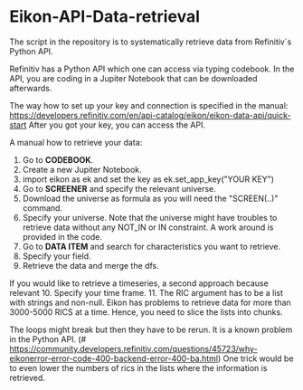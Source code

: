 # Eikon-API-Data-retrieval
The script in the repository is to systematically retrieve data from Refinitiv`s Python API.

Refinitiv has a Python API which one can access via typing codebook. In the API, you are coding in a Jupiter Notebook that can be downloaded afterwards.

The way how to set up your key and connection is specified in the manual: https://developers.refinitiv.com/en/api-catalog/eikon/eikon-data-api/quick-start
After you got your key, you can access the API.

A manual how to retrieve your data:

1. Go to **CODEBOOK**.
2. Create a new Jupiter Notebook.
3. import eikon as ek and set the key as ek.set_app_key("YOUR KEY")
4. Go to **SCREENER** and specify the relevant universe.
5. Download the universe as formula as you will need the "SCREEN(..)" command.
6. Specify your universe. Note that the universe might have troubles to retrieve data without any NOT_IN or IN constraint. A work around is provided in the code.
7. Go to **DATA ITEM** and search for characteristics you want to retrieve.
8. Specify your field.
9. Retrieve the data and merge the dfs.

If you would like to retrieve a timeseries, a second approach because relevant
10. Specify your time frame.
11. The RIC argument has to be a list with strings and non-null. Eikon has problems to retrieve data for more than 3000-5000 RICS at a time. Hence, you need to slice the lists into chunks.

The loops might break but then they have to be rerun. It is a known problem in the Python API. (# https://community.developers.refinitiv.com/questions/45723/why-eikonerror-error-code-400-backend-error-400-ba.html)
One trick would be to even lower the numbers of rics in the lists where the information is retrieved.

